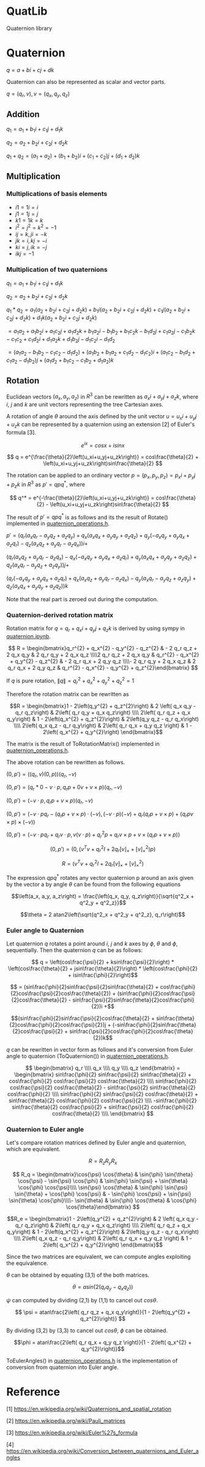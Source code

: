# QuatLib
Quaternion library

# Quaternion
$q = a + bi + cj + dk$

Quaternion can also be represented as scalar and vector parts.

$q = \left(q_r, v \right), v=\left(q_x, q_y, q_z\right)$

## Addition

$q_1 = a_1 + b_1i + c_1j + d_1k$

$q_2 = a_2 + b_2i + c_2j + d_2k$

$q_1 + q_2 = \left(a_1 + a_2\right) + \left(b_1 + b_2\right)i + \left(c_1 + c_2\right)j + \left(d_1 + d_2\right)k$

## Multiplication

### Multiplications of basis elements
* $i1 = 1i = i$
* $j1 = 1j = j$
* $k1 = 1k = k$
* $i^2 = j^2 = k^2 = -1$
* $ij = k, ji = -k$
* $jk = i, kj = -i$
* $ki = j, ik = -j$
* $ikj = -1$

### Multiplication of two quaternions
$q_1 = a_1 + b_1i + c_1j + d_1k$

$q_2 = a_2 + b_2i + c_2j + d_2k$

$q_1 * q_2 = a_1\left( a_2 + b_2i + c_2j + d_2k \right) + b_1i\left( a_2 + b_2i + c_2j + d_2k \right) + c_1j\left( a_2 + b_2i + c_2j + d_2k \right) + d_1k\left( a_2 + b_2i + c_2j + d_2k \right)$

$= a_1a_2 + a_1b_2i + a_1c_2j + a_1d_2k + b_1a_2i - b_1b_2 + b_1c_2k - b_1d_2j + c_1a_2j - c_1b_2k - c_1c_2 + c_1d_2i +d_1a_2k + d_1b_2j - d_1c_2i - d_1d_2$

$= \left( a_1a_2 -b_1b_2 - c_1c_2 - d_1d_2 \right) + \left( a_1b_2 + b_1a_2 + c_1d_2 - d_1c_2 \right)i + \left( a_1c_2 - b_1d_2 + c_1a_2 - d_1b_2 \right)j + \left( a_1d_2 + b_1c_2 - c_1b_2 + d_1a_2 \right)k$


## Rotation

Euclidean vectors $\left(a_x, a_y, a_z\right)$ in $R^{3}$ can be rewritten as $a_x i+a_y j+a_z k$, where $i$, $j$ and $k$ are unit vectors representing the tree Cartesian axes.

A rotation of angle $\theta$ around the axis defined by the unit vector $u = u_{x}i+u_{y}j+u_{z}k$ can be represented by a quaternion using an extension [2] of Euler's formula [3].

$$ e^{ix} = cos x + i sin x $$

$$ q = e^{\frac{\theta}{2}\left(u_xi+u_yj+u_zk\right)} = cos\frac{\theta}{2} + \left(u_xi+u_yj+u_zk\right)sin\frac{\theta}{2} $$


The rotation can be applied to an ordinary vector $p = \left(p_x, p_y, p_z\right) = p_xi+p_yj+p_zk$ in $R^3$ as $p' = qpq^*$, where

$$ q^* = e^{-\frac{\theta}{2}\left(u_xi+u_yj+u_zk\right)} = cos\frac{\theta}{2} - \left(u_xi+u_yj+u_zk\right)sin\frac{\theta}{2} $$

The result of $p' = qpq^*$ is as follows and its the result of Rotate() implemented in [quaternion_operations.h](quaternion_operations.h).

$p' = \left(q_{r} \left(a_{x} q_{r} - a_{y} q_{z} + a_{z} q_{y}\right) + q_{x} \left(a_{x} q_{x} + a_{y} q_{y} + a_{z} q_{z}\right) + q_{y} \left(- a_{x} q_{y} + a_{y} q_{x} + a_{z} q_{r}\right) - q_{z} \left(a_{x} q_{z} + a_{y} q_{r} - a_{z} q_{x}\right)\right) i +$

$\left(q_{r} \left(a_{x} q_{z} + a_{y} q_{r} - a_{z} q_{x}\right) - q_{x} \left(- a_{x} q_{y} + a_{y} q_{x} + a_{z} q_{r}\right) + q_{y} \left(a_{x} q_{x} + a_{y} q_{y} + a_{z} q_{z}\right) + q_{z} \left(a_{x} q_{r} - a_{y} q_{z} + a_{z} q_{y}\right)\right)j +$

$\left(q_{r} \left(- a_{x} q_{y} + a_{y} q_{x} + a_{z} q_{r}\right) + q_{x} \left(a_{x} q_{z} + a_{y} q_{r} - a_{z} q_{x}\right) - q_{y} \left(a_{x} q_{r} - a_{y} q_{z} + a_{z} q_{y}\right) + q_{z} \left(a_{x} q_{x} + a_{y} q_{y} + a_{z} q_{z}\right)\right)k$

Note that the real part is zeroed out during the computation.

### Quaternion-derived rotation matrix
Rotation matrix for $q = q_r + q_xi + q_yj + q_zk$ is derived by using sympy in [quaternion.ipynb](quaternion.ipynb).

$$ R = \begin{bmatrix}q_r^{2} + q_x^{2} - q_y^{2} - q_z^{2} & - 2 q_r q_z + 2 q_x q_y & 2 q_r q_y + 2 q_x q_z \\\\2 q_r q_z + 2 q_x q_y & q_r^{2} - q_x^{2} + q_y^{2} - q_z^{2} & - 2 q_r q_x + 2 q_y q_z \\\\- 2 q_r q_y + 2 q_x q_z & 2 q_r q_x + 2 q_y q_z & q_r^{2} - q_x^{2} - q_y^{2} + q_z^{2}\end{bmatrix} $$


If $q$ is pure rotation, $\lVert q\rVert = q_r^2 + q_x^2+q_y^2 + q_z^2 = 1$

Therefore the rotation matrix can be rewritten as 

$$R = \begin{bmatrix}1 - 2\left(q_y^{2} + q_z^{2}\right) & 2 \left( q_x q_y - q_r q_z\right) & 2\left( q_r q_y + q_x q_z\right) \\\\ 
2\left( q_r q_z + q_x q_y\right) & 1 - 2\left(q_x^{2} + q_z^{2}\right) & 2\left(q_y q_z - q_r q_x\right) \\\\
 2\left( q_x q_z - q_r q_y\right) & 2\left( q_r q_x + q_y q_z \right) & 1 - 2\left( q_x^{2} + q_y^{2}\right) \end{bmatrix}$$

The matrix is the result of ToRotationMatrix() implemented in [quaternion_operations.h](quaternion_operations.h).

The above rotation can be rewritten as follows.

$\left(0, p' \right) = \left(\left(q_r, v\right) \left(0, p\right) \right) \left(q_r, -v\right)$

$\left(0, p' \right) = \left(q_r*0 - v \cdot p, q_rp + 0v + v \times p \right) \left(q_r, -v\right)$

$\left(0, p' \right) = \left(- v \cdot p, q_rp + v \times p \right) \left(q_r, -v\right)$

$\left(0, p' \right) = \left(- v \cdot p q_r -\left(q_r p + v\times p\right) \cdot \left(-v\right), \left(-v\cdot p \right)\left(-v\right)+q_r \left(q_r p+v\times p\right) + \left(q_r p v \times p \right) \times \left(-v\right)\right)$

$\left(0, p' \right) = \left(- v \cdot p q_r + q_r v \cdot p, v\left(v \cdot p \right) + q^2_r p + q_r v \times p + v \times \left( q_r p + v \times p \right) \right)$

$$\left(0, p' \right) = \left(0, \left(v^Tv + q^2_r I + 2q_r \left[v\right]_{\times} + \left[v\right]^2_{\times}\right)p\right)$$

$$R = \left(v^Tv + q^2_r I + 2q_r \left[v\right]_{\times} + \left[v\right]^2_{\times} \right)$$


The expression $qpq^{*}$ rotates any vector quaternion p around an axis given by the vector a by angle $\theta$ can be found from the following equations

$$\left(a_x, a_y, a_z\right) = \frac{\left(q_x, q_y, q_z\right)}{\sqrt{q^2_x + q^2_y + q^2_z}}$$

$$\theta = 2 atan2\left(\sqrt{q^2_x + q^2_y + q^2_z}, q_r\right)$$


### Euler angle to Quaternion

Let quaternion $q$ rotates a point around $i$, $j$ and $k$ axes by $\phi$, $\theta$ and $\phi$, sequentially. Then the quaternion $q$ can be as follows:

$$ q = \left(cos\frac{\psi}{2} + ksin\frac{\psi}{2}\right) * \left(cos\frac{\theta}{2} + jsin\frac{\theta}{2}\right) * \left(cos\frac{\phi}{2} + isin\frac{\phi}{2}\right)$$

$$ = (sin\frac{\phi}{2}sin\frac{\psi}{2}sin\frac{\theta}{2} + cos\frac{\phi}{2}cos\frac{\psi}{2}cos\frac{\theta}{2}) + (sin\frac{\phi}{2}cos\frac{\psi}{2}cos\frac{\theta}{2} - sin\frac{\psi}{2}sin\frac{\theta}{2}cos\frac{\phi}{2})i +$$

$$(sin\frac{\phi}{2}sin\frac{\psi}{2}cos\frac{\theta}{2} + sin\frac{\theta}{2}cos\frac{\phi}{2}cos\frac{\psi}{2})j + (-sin\frac{\phi}{2}sin\frac{\theta}{2}cos\frac{\psi}{2} + sin\frac{\psi}{2}cos\frac{\phi}{2}cos\frac{\theta}{2})k$$


$q$ can be rewritten in vector form as follows and it's conversion from Euler angle to quaternion (ToQuaternion()) in [quaternion_operations.h](quaternion_operations.h).

$$
\begin{bmatrix} q_r \\\\ q_x \\\\ q_y \\\\ q_z \end{bmatrix} = 
\begin{bmatrix}
sin\frac{\phi}{2} sin\frac{\psi}{2} sin\frac{\theta}{2} + cos\frac{\phi}{2} cos\frac{\psi}{2} cos\frac{\theta}{2} \\\\
sin\frac{\phi}{2} cos\frac{\psi}{2} cos\frac{\theta}{2} - sin\frac{\psi}{2} sin\frac{\theta}{2} cos\frac{\phi}{2} \\\\
sin\frac{\phi}{2} sin\frac{\psi}{2} cos\frac{\theta}{2} + sin\frac{\theta}{2} cos\frac{\phi}{2} cos\frac{\psi}{2} \\\\
-sin\frac{\phi}{2} sin\frac{\theta}{2} cos\frac{\psi}{2} + sin\frac{\psi}{2} cos\frac{\phi}{2} cos\frac{\theta}{2} \\\\
\end{bmatrix}
$$


### Quaternion to Euler angle
Let's compare rotation matrices defined by Euler angle and quaternion, which are equivalent.

$$ R = R_zR_yR_x $$

$$ R_q = \begin{bmatrix}\cos{\psi} \cos{\theta} & \sin{\phi} \sin{\theta} \cos{\psi} - \sin{\psi} \cos{\phi} & \sin{\phi} \sin{\psi} + \sin{\theta} \cos{\phi} \cos{\psi}\\\\ \sin{\psi} \cos{\theta} & \sin{\phi} \sin{\psi} \sin{\theta} + \cos{\phi} \cos{\psi} & - \sin{\phi} \cos{\psi} + \sin{\psi} \sin{\theta} \cos{\phi}\\\\- \sin{\theta} & \sin{\phi} \cos{\theta} & \cos{\phi} \cos{\theta}\end{bmatrix} $$


$$R_e = \begin{bmatrix}1 - 2\left(q_y^{2} + q_z^{2}\right) & 2 \left( q_x q_y - q_r q_z\right) & 2\left( q_r q_y + q_x q_z\right) \\\\
 2\left( q_r q_z + q_x q_y\right) & 1 - 2\left(q_x^{2} + q_z^{2}\right) & 2\left(q_y q_z - q_r q_x\right) \\\\ 
 2\left( q_x q_z - q_r q_y\right) & 2\left( q_r q_x + q_y q_z \right) & 1 - 2\left( q_x^{2} + q_y^{2}\right) \end{bmatrix}$$

Since the two matrices are equivalent, we can compute angles exploiting the equivalence.

$\theta$ can be obtained by equating (3,1) of the both matrices.

$$ \theta = asin(2\left( q_r q_y-q_x q_z\right)) $$

$\psi$ can computed by dividing (2,1) by (1,1) to cancel out $cos\theta$.

$$ \psi = atan\frac{2\left( q_r q_z + q_x q_y\right)}{1 - 2\left(q_y^{2} + q_z^{2}\right)} $$


By dividing (3,2) by (3,3) to cancel out $cos\theta$, $\phi$ can be obtained.

$$\phi = atan\frac{2\left( q_r q_x + q_y q_z \right)}{1 - 2\left( q_x^{2} + q_y^{2}\right)}$$

ToEulerAngles() in [quaternion_operations.h](quaternion_operations.h) is the implementation of conversion from quaternion into Euler angle.

# Reference

[1] https://en.wikipedia.org/wiki/Quaternions_and_spatial_rotation

[2] https://en.wikipedia.org/wiki/Pauli_matrices

[3] https://en.wikipedia.org/wiki/Euler%27s_formula

[4] https://en.wikipedia.org/wiki/Conversion_between_quaternions_and_Euler_angles




